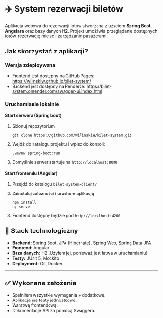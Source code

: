 # ✈️ System rezerwacji biletów

Aplikacja webowa do rezerwacji lotów stworzona z użyciem **Spring Boot**, **Angulara** oraz bazy danych **H2**. Projekt umożliwia przeglądanie dostępnych lotów, rezerwację miejsc i zarządzanie pasażerami.

## Jak skorzystać z aplikacji?

### Wersja zdeploywana
- Frontend jest dostępny na GitHub Pages: https://wilinskiw.github.io/bilet-system/
- Backend jest dostępny na Renderze: https://bilet-system.onrender.com/swagger-ui/index.html

### Uruchamianie lokalnie
#### Start serwera (Spring boot)
1. Sklonuj repozytorium
   
   ```
   git clone https://github.com/WilinskiW/bilet-system.git
   ```
3. Wejdź do katalogu projektu i wpisz do konsoli:
   
   ```
   ./mvnw spring-boot:run
   ```
4. Domyślnie serwer startuje na `http://localhost:8080`
#### Start frontendu (Angular)
1. Przejdź do katalogu `bilet-system-client/`
2. Zainstaluj zależności i uruchom aplikację
   
   ```
   npm install
   ng serve
   ```
3. Frontend dostępny będzie pod `http://localhost:4200`

###

## 🔧 Stack technologiczny

- **Backend:** Spring Boot, JPA (Hibernate), Spring Web, Spring Data JPA
- **Frontend:** Angular
- **Baza danych:** H2 (Użyłem jej, ponieważ jest łatwa w uruchamianiu)
- **Testy:** JUnit 5, Mockito
- **Deployment:** Git, Docker

---

## ✅ Wykonane założenia
- Spełniłem wszystkie wymagania + dodatkowe.
- Aplikacja ma testy jednostkowe.
- Warstwę frontendową.
- Dokumentacje API za pomocą Swaggera.
